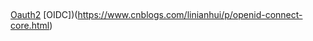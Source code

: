 ##
[Oauth2](https://www.cnblogs.com/linianhui/p/oauth2-authorization.html)
[OIDC])(https://www.cnblogs.com/linianhui/p/openid-connect-core.html)